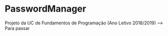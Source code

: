 # PasswordManager
Projeto da UC de Fundamentos de Programação (Ano Letivo 2018/2019) --> Para passar
